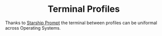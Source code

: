 <h1 align="center"><b>
    Terminal Profiles
</b></font></h1>

Thanks to [Starship Prompt](https://github.com/starship/starship) the terminal between profiles can be uniformal across Operating Systems.
